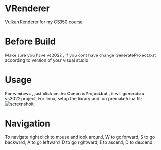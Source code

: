 # VRenderer
 Vulkan Renderer for my CS350 course

# Before Build
Make sure you have vs2022 , if you dont have change GenerateProject.bat according to version of your visual studio
# Usage
For windows , just click on the GenerateProject.bat , it will generate a vs2022 project.
For linux, setup the library and run premake5.lua file
![screenshoit](https://github.com/Dubium0/VRenderer/assets/40874281/2c4e7ca2-767b-437b-867d-b15ddb36e76a)

# Navigation
To navigate right click to mouse and look around, W to go forward, S to go backward, A to go leftward, D to go rightward, E to ascend, D to descend.
